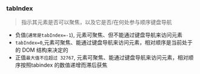 ### tabIndex
> 指示其元素是否可以聚焦，以及它是否/在何处参与顺序键盘导航

- 负值(`通常是tabIndex=-1`), 元素可聚焦、但不能通过键盘导航来访问元素
- `tabIndex=0`,元素可聚焦、能通过键盘导航来访问元素，相对顺序是当前处于的 DOM 结构来决定的
- 正值`最大值不应超过 32767`, 元素可聚焦、能通过键盘导航来访问元素，相对顺序按照tabindex 的数值递增而滞后获焦
